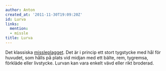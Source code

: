 ```yaml
---
author: Anton
created_at: '2011-11-30T19:09:20Z'
id: Lurva
links:
  mention:
  - missle
title: Lurva
---
```


Det klassiska [missleplagget]. Det är i princip ett stort tygstycke med hål för huvudet, som hålls
på plats vid midjan med ett bälte, rem, tygremsa, förkläde eller livstycke. Lurvan kan vara enkelt
vävd eller rikt broderad.

  [missleplagget]: missle
